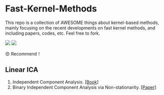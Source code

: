 # Fast-Kernel-Methods

This repo is a collection of AWESOME things about kernel-based methods, mainly focusing on the recent developments on fast kernel methods, and including papers, codes, etc. Feel free to fork.

![](https://img.shields.io/badge/Resources-@CLeaR_Unimelb-red.svg) ![](https://img.shields.io/badge/License-@MIT-green.svg)

&#x1F60D; Recommend！

## Linear ICA
1. Independent Component Analysis. [[Book]](https://www.cs.helsinki.fi/u/ahyvarin/papers/bookfinal_ICA.pdf)
2. Binary Independent Component Analysis via Non-stationarity. [[Paper]](https://arxiv.org/pdf/2111.15431.pdf)

